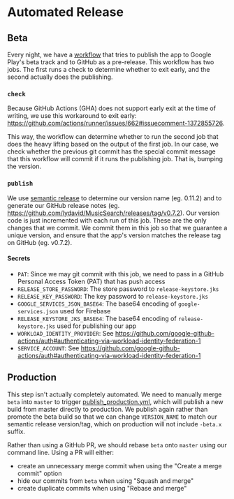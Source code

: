 # Automated Release

## Beta
Every night, we have a [workflow](../.github/workflows/publish_beta.yml) that tries to publish the app to Google Play's beta track and to GitHub as a pre-release.
This workflow has two jobs. The first runs a check to determine whether to exit early, and the second actually does the publishing.

### `check`

Because GitHub Actions (GHA) does not support early exit at the time of writing, we use this workaround to exit early: https://github.com/actions/runner/issues/662#issuecomment-1372855726.

This way, the workflow can determine whether to run the second job that does the heavy lifting based on the output of the first job. In our case, we check whether the previous git commit has the special commit message that this workflow will commit if it runs the publishing job. That is, bumping the version.

### `publish`

We use [semantic release](https://github.com/semantic-release/semantic-release) to determine our version name (eg. 0.11.2) and to generate our GitHub release notes (eg. https://github.com/lydavid/MusicSearch/releases/tag/v0.7.2).
Our version code is just incremented with each run of this job.
These are the only changes that we commit.
We commit them in this job so that we guarantee a unique version, and ensure that the app's version matches the release tag on GitHub (eg. v0.7.2).

#### Secrets

- `PAT`: Since we may git commit with this job, we need to pass in a GitHub Personal Access Token (PAT) that has push access
- `RELEASE_STORE_PASSWORD`: The store password to `release-keystore.jks`
- `RELEASE_KEY_PASSWORD`: The key password to `release-keystore.jks`
- `GOOGLE_SERVICES_JSON_BASE64`: The base64 encoding of `google-services.json` used for Firebase
- `RELEASE_KEYSTORE_JKS_BASE64`: The base64 encoding of `release-keystore.jks` used for publishing our app
- `WORKLOAD_IDENTITY_PROVIDER`: See https://github.com/google-github-actions/auth#authenticating-via-workload-identity-federation-1
- `SERVICE_ACCOUNT`: See https://github.com/google-github-actions/auth#authenticating-via-workload-identity-federation-1

## Production

This step isn't actually completely automated.
We need to manually merge `beta` into `master` to trigger [publish_production.yml](../.github/workflows/publish_production.yml),
which will publish a new build from master directly to production.
We publish again rather than promote the beta build so that we can change `VERSION_NAME` to match our semantic release version/tag,
which on production will not include `-beta.x` suffix.

Rather than using a GitHub PR, we should rebase `beta` onto `master` using our command line.
Using a PR will either:
- create an unnecessary merge commit when using the "Create a merge commit" option
- hide our commits from `beta` when using "Squash and merge"
- create duplicate commits when using "Rebase and merge"
